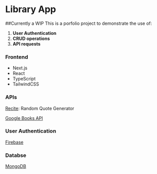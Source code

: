 # Library App

##Currently a WIP
This is a porfolio project to demonstrate the use of:

1. **User Authentication**
2. **CRUD operations**
3. **API requests**

### Frontend

- Next.js
- React
- TypeScript
- TailwindCSS

### APIs

[Recite](https://github.com/Sumansourabh14/recite?tab=readme-ov-file#api-response-example): Random Quote Generator

[Google Books API](https://developers.google.com/books)

### User Authentication

[Firebase](https://firebase.google.com/)

### Databse

[MongoDB](https://www.mongodb.com/)
